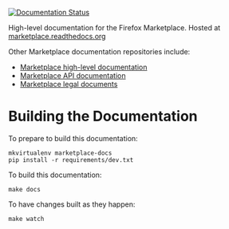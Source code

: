[![Documentation Status](https://readthedocs.org/projects/marketplace/badge/?version=latest)](https://readthedocs.org/projects/marketplace/?badge=latest)

High-level documentation for the Firefox Marketplace. Hosted at
[marketplace.readthedocs.org](https://marketplace.readthedocs.org)

Other Marketplace documentation repositories include:

- [Marketplace high-level documentation](https://github.com/mozilla/marketplace-docs)
- [Marketplace API documentation](https://github.com/mozilla/zamboni/tree/docs/api)
- [Marketplace legal documents](https://github.com/mozilla/legal-docs)

# Building the Documentation

To prepare to build this documentation:

    mkvirtualenv marketplace-docs
    pip install -r requirements/dev.txt

To build this documentation:

    make docs

To have changes built as they happen:

    make watch
